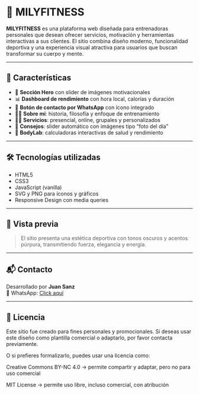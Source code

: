 
# 💪 MILYFITNESS

**MILYFITNESS** es una plataforma web diseñada para entrenadoras personales que desean ofrecer servicios, motivación y herramientas interactivas a sus clientes. El sitio combina diseño moderno, funcionalidad deportiva y una experiencia visual atractiva para usuarios que buscan transformar su cuerpo y mente.

---

## 🚀 Características

- 🎯 **Sección Hero** con slider de imágenes motivacionales
- 📊 **Dashboard de rendimiento** con hora local, calorías y duración
- 📱 **Botón de contacto por WhatsApp** con ícono integrado
- 🧘‍♀️ **Sobre mí**: historia, filosofía y enfoque de entrenamiento
- 🏋️‍♀️ **Servicios**: presencial, online, grupales y personalizados
- 📸 **Consejos**: slider automático con imágenes tipo “foto del día”
- 🧮 **BodyLab**: calculadoras interactivas de salud y rendimiento

---

## 🛠️ Tecnologías utilizadas

- HTML5
- CSS3
- JavaScript (vanilla)
- SVG y PNG para íconos y gráficos
- Responsive Design con media queries

---



## 📸 Vista previa

> El sitio presenta una estética deportiva con tonos oscuros y acentos púrpura, transmitiendo fuerza, elegancia y energía.

---

## 📬 Contacto

Desarrollado por **Juan Sanz**  
📱 WhatsApp: [Click aquí](https://wa.me/5511982664773)

---

## 📄 Licencia

Este sitio fue creado para fines personales y promocionales. Si deseas usar este diseño como plantilla comercial o adaptarlo, por favor contacta previamente.

O si prefieres formalizarlo, puedes usar una licencia como:

Creative Commons BY-NC 4.0 → permite compartir y adaptar, pero no para uso comercial

MIT License → permite uso libre, incluso comercial, con atribución

